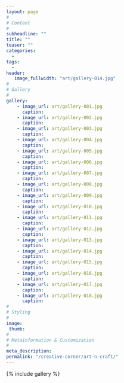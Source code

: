 ```yaml
---
layout: page
#
# Content
#
subheadline: ""
title: ""
teaser: ""
categories:
  -
tags:
  -
header:
   image_fullwidth: "art/gallery-014.jpg"
#
# Gallery
#
gallery:
    - image_url: art/gallery-001.jpg
      caption: 
    - image_url: art/gallery-002.jpg
      caption: 
    - image_url: art/gallery-003.jpg
      caption: 
    - image_url: art/gallery-004.jpg
      caption: 
    - image_url: art/gallery-005.jpg
      caption: 
    - image_url: art/gallery-006.jpg
      caption:
    - image_url: art/gallery-007.jpg
      caption:
    - image_url: art/gallery-008.jpg
      caption:
    - image_url: art/gallery-009.jpg
      caption:
    - image_url: art/gallery-010.jpg
      caption:
    - image_url: art/gallery-011.jpg
      caption:
    - image_url: art/gallery-012.jpg
      caption:
    - image_url: art/gallery-013.jpg
      caption:
    - image_url: art/gallery-014.jpg
      caption:
    - image_url: art/gallery-015.jpg
      caption:
    - image_url: art/gallery-016.jpg
      caption:
    - image_url: art/gallery-017.jpg
      caption:
    - image_url: art/gallery-018.jpg
      caption:
#
# Styling
#
image:
 thumb:
#
# Metainformation & Customization
#
meta_description:
permalink: "/creative-corner/art-n-craft/"
---
```


{% include gallery %}
